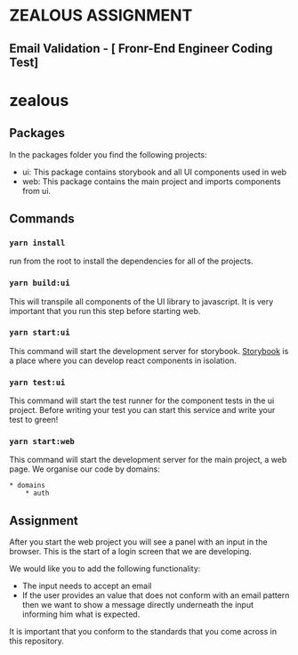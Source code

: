# ZEALOUS ASSIGNMENT

## Email Validation -  [ Fronr-End Engineer Coding Test]


# zealous
## Packages

In the packages folder you find the following projects:

- ui: This package contains storybook and all UI components used in web
- web: This package contains the main project and imports components from ui.

## Commands

### `yarn install`

run from the root to install the dependencies for all of the projects.

### `yarn build:ui`

This will transpile all components of the UI library to javascript. It is very important that you run this step before starting web.

### `yarn start:ui`

This command will start the development server for storybook. [Storybook](https://storybook.js.org/) is a place where you can develop react components in isolation. 

### `yarn test:ui`

This command will start the test runner for the component tests in the ui project.
Before writing your test you can start this service and write your test to green!

### `yarn start:web`

This command will start the development server for the main project, a web page.
We organise our code by domains:

    * domains
        * auth

## Assignment

After you start the web project you will see a panel with an input in the browser.
This is the start of a login screen that we are developing.

We would like you to add the following functionality:

- The input needs to accept an email
- If the user provides an value that does not conform with an email pattern
  then we want to show a message directly underneath the input informing him what is expected.

It is important that you conform to the standards that you come across in this repository.
